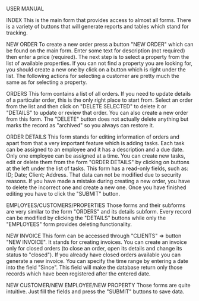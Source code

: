 USER MANUAL

INDEX
This is the main form that provides access to almost all forms. 
There is a variety of buttons that will generate reports and tables 
which stand for tracking.

NEW ORDER
To create a new order press a button "NEW ORDER" which can be found on the main form.
Enter some text for description (not required) then enter a price (required).
The next step is to select a property from the list of available properties.
If you can not find a property you are looking for, you should create a new one by
click on a button which is right under the list. The following actions for selecting
a customer are pretty much the same as for selecting a property.

ORDERS
This form contains a list of all orders. If you need to update details of
a particular order, this is the only right place to start from. Select an order
from the list and then click on "DELETE SELECTED" to delete it or "DETAILS" to
update or review that order. You can also create a new order from this form.
The "DELETE" button does not actually delete anything but marks the record as
"archived" so you always can restore it.

ORDER DETAILS
This form stands for editing information of orders and apart from that
a very important feature which is adding tasks. Each task can be assigned to an employee
and it has a description and a due date. Only one employee can be assigned at a time.
You can create new tasks, edit or delete them from the form "ORDER DETAILS" by
clicking on buttons at the left under the list of tasks. This form has a read-only
fields, such as: ID; Date; Client; Address. That data can not be modified due to
security reasons. If you have made a mistake during creating a new order, you have to
delete the incorrect one and create a new one. Once you have finished editing you have to
click the "SUBMIT" button.

EMPLOYEES/CUSTOMERS/PROPERTIES
Those forms and their subforms are very similar to the form "ORDERS" and its details
subform. Every record can be modified by clicking the "DETAILS" buttons while only the
"EMPLOYEES" form provides deleting functionality.

NEW INVOICE
This form can be accessed through "CLIENTS" => button "NEW INVOICE". It stands for creating
invoices. You can create an invoice only for closed orders (to close an order, open
its details and change its status to "closed"). If you already have closed
orders available you can generate a new invoice. You can specify the time range by
entering a date into the field "Since". This field will make the database return only
those records which have been registered after the entered date.

NEW CUSTOMER/NEW EMPLOYEE/NEW PROPERTY
Those forms are quite intuitive. Just fill the fields and press the "SUBMIT" buttons
to save data.

